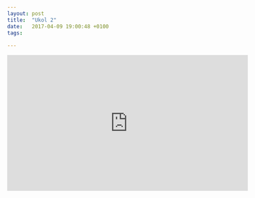 ```yaml
---
layout: post
title:  "Ukol 2"
date:   2017-04-09 19:00:48 +0100
tags: 
    
---
```




<iframe width="560" height="315" src="https://www.youtube.com/embed/bQVtdBx4L48" frameborder="0" allowfullscreen></iframe>
